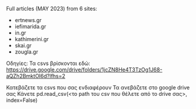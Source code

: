 Full articles (MAY 2023) from 6 sites:

- ertnews.gr
- iefimarida.gr
- in.gr
- kathimerini.gr
- skai.gr
- zougla.gr

Οδηγίες: Τα csvs βρίσκονται εδώ: https://drive.google.com/drive/folders/1jcZN8He4T3TzOg1J68-aQZh2BmktOI6d?lfhs=2 

Κατεβάζετε τα csvs που σας ενδιαφέρουν
Τα ανεβάζετε στο google drive σας
Κάνετε pd.read_csv(<το path του csv που θέλετε από το drive σας>, index=False) 
